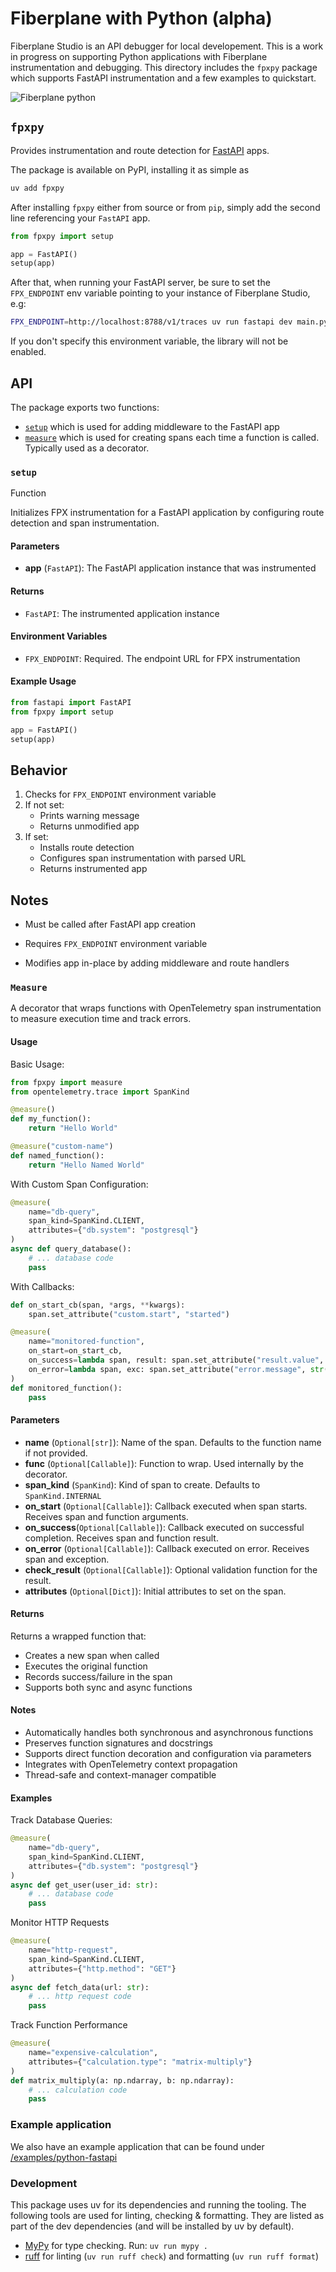# Fiberplane with Python (alpha)

Fiberplane Studio is an API debugger for local developement. This is a work in progress on supporting Python applications with Fiberplane instrumentation and debugging. This directory includes the `fpxpy` package which supports FastAPI instrumentation and a few examples to quickstart.

![Fiberplane python](../assets/studio-python.png)

## `fpxpy`

Provides instrumentation and route detection for [FastAPI](https://github.com/fastapi/fastapi) apps.

The package is available on PyPI, installing it as simple as

``` sh
uv add fpxpy
```

After installing `fpxpy` either from source or from `pip`, simply add the second line
referencing your `FastAPI` app.

```python
from fpxpy import setup

app = FastAPI()
setup(app)
```

After that, when running your FastAPI server, be sure to set the `FPX_ENDPOINT` env variable
pointing to your instance of Fiberplane Studio, e.g:

``` sh
FPX_ENDPOINT=http://localhost:8788/v1/traces uv run fastapi dev main.py
```

If you don't specify this environment variable, the library will not be enabled.

## API

The package exports two functions:

* [`setup`](#setup) which is used for adding middleware to the FastAPI app
* [`measure`](#measure) which is used for creating spans each time a function is called. Typically used as a decorator.

### `setup`

 Function

Initializes FPX instrumentation for a FastAPI application by configuring route detection and span instrumentation.

#### Parameters

* **app** (`FastAPI`): The FastAPI application instance that was instrumented

#### Returns

* `FastAPI`: The instrumented application instance

#### Environment Variables

* `FPX_ENDPOINT`: Required. The endpoint URL for FPX instrumentation

#### Example Usage

```python
from fastapi import FastAPI
from fpxpy import setup

app = FastAPI()
setup(app)
```

## Behavior

1. Checks for `FPX_ENDPOINT` environment variable
2. If not set:
   * Prints warning message
   * Returns unmodified app
3. If set:
   * Installs route detection
   * Configures span instrumentation with parsed URL
   * Returns instrumented app

## Notes

* Must be called after FastAPI app creation

* Requires `FPX_ENDPOINT` environment variable
* Modifies app in-place by adding middleware and route handlers

### `Measure`

A decorator that wraps functions with OpenTelemetry span instrumentation to measure execution time and track errors.

#### Usage

Basic Usage:

```python
from fpxpy import measure
from opentelemetry.trace import SpanKind

@measure()
def my_function():
    return "Hello World"

@measure("custom-name")
def named_function():
    return "Hello Named World"
```

With Custom Span Configuration:

```python
@measure(
    name="db-query",
    span_kind=SpanKind.CLIENT,
    attributes={"db.system": "postgresql"}
)
async def query_database():
    # ... database code
    pass
```

With Callbacks:

```python
def on_start_cb(span, *args, **kwargs):
    span.set_attribute("custom.start", "started")

@measure(
    name="monitored-function",
    on_start=on_start_cb,
    on_success=lambda span, result: span.set_attribute("result.value", str(result)),
    on_error=lambda span, exc: span.set_attribute("error.message", str(exc))
)
def monitored_function():
    pass
```

#### Parameters

* **name** (`Optional[str]`): Name of the span. Defaults to the function name if not provided.
* **func** (`Optional[Callable]`): Function to wrap. Used internally by the decorator.
* **span_kind** (`SpanKind`): Kind of span to create. Defaults to `SpanKind.INTERNAL`
* **on_start** (`Optional[Callable]`): Callback executed when span starts. Receives span and function arguments.
* **on_success**(`Optional[Callable]`): Callback executed on successful completion. Receives span and function result.
* **on_error** (`Optional[Callable]`): Callback executed on error. Receives span and exception.
* **check_result** (`Optional[Callable]`): Optional validation function for the result.
* **attributes** (`Optional[Dict]`): Initial attributes to set on the span.

#### Returns

Returns a wrapped function that:

* Creates a new span when called
* Executes the original function
* Records success/failure in the span
* Supports both sync and async functions

#### Notes

* Automatically handles both synchronous and asynchronous functions
* Preserves function signatures and docstrings
* Supports direct function decoration and configuration via parameters
* Integrates with OpenTelemetry context propagation
* Thread-safe and context-manager compatible

#### Examples

Track Database Queries:

```python
@measure(
    name="db-query",
    span_kind=SpanKind.CLIENT,
    attributes={"db.system": "postgresql"}
)
async def get_user(user_id: str):
    # ... database code
    pass
```

Monitor HTTP Requests

```python
@measure(
    name="http-request",
    span_kind=SpanKind.CLIENT,
    attributes={"http.method": "GET"}
)
async def fetch_data(url: str):
    # ... http request code
    pass
```

Track Function Performance

```python
@measure(
    name="expensive-calculation",
    attributes={"calculation.type": "matrix-multiply"}
)
def matrix_multiply(a: np.ndarray, b: np.ndarray):
    # ... calculation code
    pass
```

### Example application

We also have an example application that can be found under [/examples/python-fastapi](https://github.com/fiberplane/fpx/tree/main/examples/python-fastapi)

### Development

This package uses uv for its dependencies and running the tooling. The following tools are used for linting, checking & formatting. They are listed as part of the dev dependencies (and will be installed by uv by default).

* [MyPy](https://www.mypy-lang.org/) for type checking. Run: `uv run mypy .`
* [ruff](https://docs.astral.sh/ruff/formatter/) for linting (`uv run ruff check`) and formatting (`uv run ruff format`)
